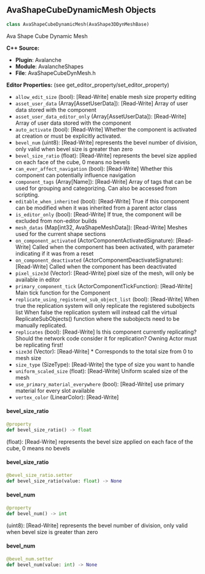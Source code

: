 ## AvaShapeCubeDynamicMesh Objects

```python
class AvaShapeCubeDynamicMesh(AvaShape3DDynMeshBase)
```

Ava Shape Cube Dynamic Mesh

**C++ Source:**

- **Plugin**: Avalanche
- **Module**: AvalancheShapes
- **File**: AvaShapeCubeDynMesh.h

**Editor Properties:** (see get_editor_property/set_editor_property)

- ``allow_edit_size`` (bool):  [Read-Write] enable mesh size property editing
- ``asset_user_data`` (Array[AssetUserData]):  [Read-Write] Array of user data stored with the component
- ``asset_user_data_editor_only`` (Array[AssetUserData]):  [Read-Write] Array of user data stored with the component
- ``auto_activate`` (bool):  [Read-Write] Whether the component is activated at creation or must be explicitly activated.
- ``bevel_num`` (uint8):  [Read-Write] represents the bevel number of division, only valid when bevel size is greater than zero
- ``bevel_size_ratio`` (float):  [Read-Write] represents the bevel size applied on each face of the cube, 0 means no bevels
- ``can_ever_affect_navigation`` (bool):  [Read-Write] Whether this component can potentially influence navigation
- ``component_tags`` (Array[Name]):  [Read-Write] Array of tags that can be used for grouping and categorizing. Can also be accessed from scripting.
- ``editable_when_inherited`` (bool):  [Read-Write] True if this component can be modified when it was inherited from a parent actor class
- ``is_editor_only`` (bool):  [Read-Write] If true, the component will be excluded from non-editor builds
- ``mesh_datas`` (Map[int32, AvaShapeMeshData]):  [Read-Write] Meshes used for the current shape sections
- ``on_component_activated`` (ActorComponentActivatedSignature):  [Read-Write] Called when the component has been activated, with parameter indicating if it was from a reset
- ``on_component_deactivated`` (ActorComponentDeactivateSignature):  [Read-Write] Called when the component has been deactivated
- ``pixel_size3d`` (Vector):  [Read-Write] pixel size of the mesh, will only be available in editor
- ``primary_component_tick`` (ActorComponentTickFunction):  [Read-Write] Main tick function for the Component
- ``replicate_using_registered_sub_object_list`` (bool):  [Read-Write] When true the replication system will only replicate the registered subobjects list
  When false the replication system will instead call the virtual ReplicateSubObjects() function where the subobjects need to be manually replicated.
- ``replicates`` (bool):  [Read-Write] Is this component currently replicating? Should the network code consider it for replication? Owning Actor must be replicating first!
- ``size3d`` (Vector):  [Read-Write] * Corresponds to the total size from 0 to mesh size
- ``size_type`` (SizeType):  [Read-Write] the type of size you want to handle
- ``uniform_scaled_size`` (float):  [Read-Write] Uniform scaled size of the mesh
- ``use_primary_material_everywhere`` (bool):  [Read-Write] use primary material for every slot available
- ``vertex_color`` (LinearColor):  [Read-Write]

<a id="unreal.AvaShapeCubeDynamicMesh.bevel_size_ratio"></a>

#### bevel_size_ratio

```python
@property
def bevel_size_ratio() -> float
```

(float):  [Read-Write] represents the bevel size applied on each face of the cube, 0 means no bevels

<a id="unreal.AvaShapeCubeDynamicMesh.bevel_size_ratio"></a>

#### bevel_size_ratio

```python
@bevel_size_ratio.setter
def bevel_size_ratio(value: float) -> None
```

<a id="unreal.AvaShapeCubeDynamicMesh.bevel_num"></a>

#### bevel_num

```python
@property
def bevel_num() -> int
```

(uint8):  [Read-Write] represents the bevel number of division, only valid when bevel size is greater than zero

<a id="unreal.AvaShapeCubeDynamicMesh.bevel_num"></a>

#### bevel_num

```python
@bevel_num.setter
def bevel_num(value: int) -> None
```

<a id="unreal.AvaToolboxCubeDynamicMesh"></a>